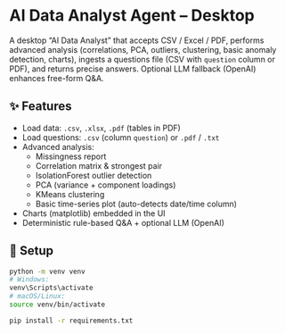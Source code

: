 # AI Data Analyst Agent – Desktop

A desktop “AI Data Analyst” that accepts CSV / Excel / PDF, performs advanced analysis (correlations, PCA, outliers, clustering, basic anomaly detection, charts), ingests a questions file (CSV with `question` column or PDF), and returns precise answers. Optional LLM fallback (OpenAI) enhances free-form Q&A.

## ✨ Features
- Load data: `.csv`, `.xlsx`, `.pdf` (tables in PDF)
- Load questions: `.csv` (column `question`) or `.pdf` / `.txt`
- Advanced analysis:
  - Missingness report
  - Correlation matrix & strongest pair
  - IsolationForest outlier detection
  - PCA (variance + component loadings)
  - KMeans clustering
  - Basic time-series plot (auto-detects date/time column)
- Charts (matplotlib) embedded in the UI
- Deterministic rule-based Q&A + optional LLM (OpenAI)

## 🧰 Setup

```bash
python -m venv venv
# Windows:
venv\Scripts\activate
# macOS/Linux:
source venv/bin/activate

pip install -r requirements.txt
